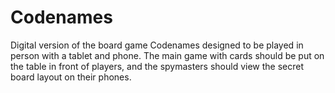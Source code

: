 # Codenames

Digital version of the board game Codenames designed to be played in person with a tablet and phone.
The main game with cards should be put on the table in front of players, and the spymasters should view the secret board layout on their phones.
